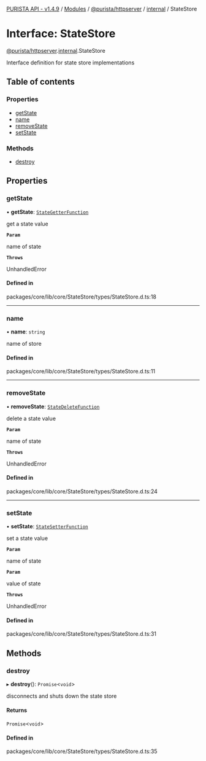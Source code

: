 [PURISTA API - v1.4.9](../README.md) / [Modules](../modules.md) / [@purista/httpserver](../modules/purista_httpserver.md) / [internal](../modules/purista_httpserver.internal.md) / StateStore

# Interface: StateStore

[@purista/httpserver](../modules/purista_httpserver.md).[internal](../modules/purista_httpserver.internal.md).StateStore

Interface definition for state store implementations

## Table of contents

### Properties

- [getState](purista_httpserver.internal.StateStore.md#getstate)
- [name](purista_httpserver.internal.StateStore.md#name)
- [removeState](purista_httpserver.internal.StateStore.md#removestate)
- [setState](purista_httpserver.internal.StateStore.md#setstate)

### Methods

- [destroy](purista_httpserver.internal.StateStore.md#destroy)

## Properties

### getState

• **getState**: [`StateGetterFunction`](../modules/purista_httpserver.internal.md#stategetterfunction)

get a state value

**`Param`**

name of state

**`Throws`**

UnhandledError

#### Defined in

packages/core/lib/core/StateStore/types/StateStore.d.ts:18

___

### name

• **name**: `string`

name of store

#### Defined in

packages/core/lib/core/StateStore/types/StateStore.d.ts:11

___

### removeState

• **removeState**: [`StateDeleteFunction`](../modules/purista_httpserver.internal.md#statedeletefunction)

delete a state value

**`Param`**

name of state

**`Throws`**

UnhandledError

#### Defined in

packages/core/lib/core/StateStore/types/StateStore.d.ts:24

___

### setState

• **setState**: [`StateSetterFunction`](../modules/purista_httpserver.internal.md#statesetterfunction)

set a state value

**`Param`**

name of state

**`Param`**

value of state

**`Throws`**

UnhandledError

#### Defined in

packages/core/lib/core/StateStore/types/StateStore.d.ts:31

## Methods

### destroy

▸ **destroy**(): `Promise`<`void`\>

disconnects and shuts down the state store

#### Returns

`Promise`<`void`\>

#### Defined in

packages/core/lib/core/StateStore/types/StateStore.d.ts:35
